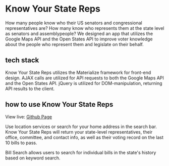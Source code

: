 # Know Your State Reps

How many people know who their US senators and congressional representatives are? How many know who represents them at the state level as senators and assemblypeople? We designed an app that utilizes the Google Maps API and the Open States API to improve voter knowledge about the people who represent them and legislate on their behalf. 

## tech stack

Know Your State Reps utilizes the Materialize framework for front-end design. AJAX calls are utilized for API requests to both the Google Maps API and the Open States API. jQuery is utilized for DOM-manipulation, returning API results to the client. 

## how to use Know Your State Reps

View live: [Github Page](http://lindsayluwho.github.io/know-your-state-reps)

Use location services or search for your home address in the search bar. Know Your State Reps will return your state-level representatives, their office, committee, and contact info, as well as their voting record on the last 10 bills to pass. 

Bill Search allows users to search for individual bills in the state's history based on keyword search. 
